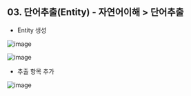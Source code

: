## 03. 단어추출(Entity) - 자연어이해 > 단어추출
- Entity 생성

![image](https://user-images.githubusercontent.com/24771449/67613596-3b407a00-f7ea-11e9-83e4-5f502baf4337.png)

![image](https://user-images.githubusercontent.com/24771449/67613641-cde11900-f7ea-11e9-85c1-02c2f28bcb13.png)


- 추출 항목 추가

![image](https://user-images.githubusercontent.com/24771449/67613624-996d5d00-f7ea-11e9-962a-1882abafe324.png)

